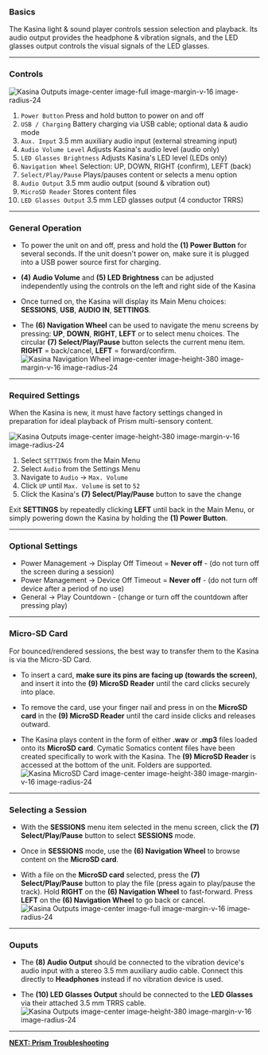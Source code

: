 ### Basics

The Kasina light & sound player controls session selection and playback. Its audio output provides the headphone & vibration signals, and the LED glasses output controls the visual signals of the LED glasses.

---

### Controls

![Kasina Outputs image-center image-full image-margin-v-16 image-radius-24](img/kasina/Kasina-Operation.jpg)

1. `Power Button` Press and hold button to power on and off
2. `USB / Charging` Battery charging via USB cable; optional data & audio mode
3. `Aux. Input` 3.5 mm auxiliary audio input (external streaming input)
4. `Audio Volume Level` Adjusts Kasina's audio level (audio only)
5. `LED Glasses Brightness` Adjusts Kasina's LED level (LEDs only)
6. `Navigation Wheel` Selection: UP, DOWN, RIGHT (confirm), LEFT (back)
7. `Select/Play/Pause` Plays/pauses content or selects a menu option
8. `Audio Output` 3.5 mm audio output (sound & vibration out)
9. `MicroSD Reader` Stores content files
10. `LED Glasses Output` 3.5 mm LED glasses output (4 conductor TRRS)

___

### General Operation

* To power the unit on and off, press and hold the **(1) Power Button** for several seconds. If
  the unit doesn't power on, make sure it is plugged into a USB power source first for charging.

* **(4) Audio Volume** and **(5) LED Brightness** can be adjusted independently using the controls on the left and right side of the Kasina

* Once turned on, the Kasina will display its Main Menu choices: **SESSIONS**, **USB**, **AUDIO IN**, **SETTINGS**.

* The **(6) Navigation Wheel** can be used to navigate the menu screens by pressing: **UP**, **DOWN**, **RIGHT**, **LEFT** or to select menu choices.
  The circular **(7) Select/Play/Pause** button selects the current menu item. **RIGHT** = back/cancel, **LEFT** = forward/confirm.
  ![Kasina Navigation Wheel image-center image-height-380 image-margin-v-16 image-radius-24](img/kasina/Kasina-Nav-Wheel.jpg)

___

### Required Settings

When the Kasina is new, it must have factory settings changed in preparation for ideal playback of Prism multi-sensory content.

![Kasina Outputs image-center image-height-380 image-margin-v-16 image-radius-24](img/kasina/Kasina-Settings.jpg)

1. Select `SETTINGS` from the Main Menu
2. Select `Audio` from the Settings Menu
3. Navigate to `Audio` → `Max. Volume`
4. Click `UP` until `Max. Volume` is set to `52`
5. Click the Kasina's **(7) Select/Play/Pause** button to save the change

Exit **SETTINGS** by repeatedly clicking **LEFT** until back in the Main Menu, or simply powering down the Kasina by holding the **(1) Power Button**.

___

### Optional Settings
* Power Management → Display Off Timeout = **Never off** - (do not turn off the screen during a session)
* Power Management → Device Off Timeout = **Never off** - (do not turn off device after a period of no use)
* General → Play Countdown - (change or turn off the countdown after pressing play)

___

### Micro-SD Card

For bounced/rendered sessions, the best way to transfer them to the Kasina is via the Micro-SD Card.

* To insert a card, **make sure its pins are facing up (towards the screen)**, and insert it into the **(9) MicroSD Reader** until
  the card clicks securely into place.

* To remove the card, use your finger nail and press in on the **MicroSD card** in the **(9) MicroSD Reader** until
  the card inside clicks and releases outward.

* The Kasina plays content in the form of either **.wav** or **.mp3** files loaded onto its **MicroSD card**.
  Cymatic Somatics content files have been created specifically to work with the Kasina. The **(9) MicroSD Reader**
  is accessed at the bottom of the unit. Folders are supported. 
  ![Kasina MicroSD Card image-center image-height-380 image-margin-v-16 image-radius-24](img/kasina/Kasina-MicroSD-1.jpg)

___

### Selecting a Session

* With the **SESSIONS** menu item selected in the menu screen, click the **(7) Select/Play/Pause** button to
  select **SESSIONS** mode.

* Once in **SESSIONS** mode, use the **(6) Navigation Wheel** to browse content on the **MicroSD card**.

* With a file on the **MicroSD card** selected, press the **(7) Select/Play/Pause** button to play the file
  (press again to play/pause the track). Hold **RIGHT** on the **(6) Navigation Wheel** to fast-forward.
  Press **LEFT** on the **(6) Navigation Wheel** to go back or cancel.
  ![Kasina Outputs image-center image-full image-margin-v-16 image-radius-24](img/kasina/Kasina-Select-Session.jpg)

___

### Ouputs

* The **(8) Audio Output** should be connected to the vibration device's audio input with a stereo 3.5 mm
  auxiliary audio cable. Connect this directly to **Headphones** instead if no vibration device is used.

* The **(10) LED Glasses Output** should be connected to the **LED Glasses** via their attached 3.5 mm TRRS cable.
  ![Kasina Outputs image-center image-height-380 image-margin-v-16 image-radius-24](img/kasina/Kasina-Outputs.jpg)

---

**[NEXT: Prism Troubleshooting](../03-Prism-VST/09-troubleshooting.md)**